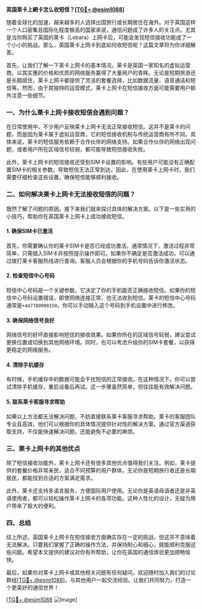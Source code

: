 **英国莱卡上網卡怎么收短信？[[TG💪+ @esim1088](https://t.me/s/esim1088)]**

随着全球化的加速，越来越多的人选择出国旅行或长期居住在海外。对于英国这样一个人口密集且国际化程度极高的国家来说，通信问题成了许多人的关注点。尤其是当你购买了英国的莱卡（Lebara）上网卡后，可能会发现短信接收功能成了一个小小的挑战。那么，英国莱卡上网卡到底如何收短信呢？这篇文章将为你详细解答。

首先，让我们了解一下莱卡上网卡的基本情况。莱卡是英国一家知名的虚拟运营商，以其实惠的价格和优质的网络服务赢得了大量用户的青睐。无论是短期旅游还是长期居住，莱卡上网卡都提供了灵活的套餐选择，比如数据流量、语音通话和短信等。然而，由于其独特的运营模式，莱卡上网卡在短信接收方面可能需要用户额外注意一些细节。

### 一、为什么莱卡上网卡接收短信会遇到问题？

在日常使用中，不少用户反映莱卡上网卡无法正常接收短信。这并不是莱卡的问题，而是因为莱卡属于虚拟运营商，它的短信接收机制与传统运营商有所不同。具体来说，莱卡的短信服务依赖于合作伙伴的网络支持。如果合作伙伴的网络出现问题，或者用户所在区域信号较弱，都可能导致短信接收失败。

此外，莱卡上网卡的短信接收还受到SIM卡设置的影响。有些用户可能没有正确配置SIM卡的相关参数，导致短信无法正常到达。因此，在使用莱卡上网卡时，我们需要仔细检查这些设置，确保短信能够顺利接收。

### 二、如何解决莱卡上网卡无法接收短信的问题？

既然了解了问题的原因，接下来我们就来探讨具体的解决方案。以下是一些实用的小技巧，帮助你在英国莱卡上网卡上成功接收短信。

#### 1. 确保SIM卡已激活

首先，你需要确认你的莱卡SIM卡是否已经成功激活。通常情况下，激活过程非常简单，只需插入SIM卡并按照提示操作即可。如果你不确定是否激活成功，可以通过拨打莱卡客服热线进行查询。客服人员会根据你的手机号码告诉你激活状态。

#### 2. 检查短信中心号码

短信中心号码是一个关键参数，它决定了你的手机能否正确接收短信。如果你的短信中心号码设置错误，即使网络连接正常，也无法收到短信。莱卡的短信中心号码通常是`+447780900150`，你可以手动输入这个号码到手机设置中进行修改。

#### 3. 确保网络信号良好

网络信号的好坏直接影响短信的接收效果。如果你所在的区域信号较弱，建议尝试更换位置或切换到其他网络环境。同时，也可以考虑升级你的SIM卡套餐，以获得更稳定的网络服务。

#### 4. 清除手机缓存

有时候，手机缓存中的数据可能会干扰短信的正常接收。在这种情况下，你可以尝试清除手机缓存，重启设备后再试。这一步骤虽然简单，但往往能有效解决问题。

#### 5. 联系莱卡客服寻求帮助

如果以上方法都无法解决问题，不妨直接联系莱卡客服寻求帮助。莱卡的客服团队专业且高效，他们可以根据你的具体情况提供针对性的解决方案。通过官方渠道获取支持，不仅能快速解决问题，还能避免不必要的麻烦。

### 三、莱卡上网卡的其他优点

除了短信接收功能外，莱卡上网卡还有很多其他优点值得我们关注。例如，莱卡提供的套餐价格非常亲民，适合不同预算的用户群体。无论你是短期旅行者还是长期居民，都能找到合适的方案满足需求。

此外，莱卡还支持多语言服务，方便国际用户使用。无论你是英语母语者还是非英语使用者，都可以轻松操作莱卡上网卡的各项功能。这种人性化的设计，无疑为用户带来了极大的便利。

### 四、总结

综上所述，英国莱卡上网卡在短信接收方面确实存在一定的挑战，但这并不意味着无法解决。只要我们掌握了正确的操作方法，并保持耐心和细心，就能顺利克服这些问题。希望本文提供的建议对你有所帮助，让你在英国的通信体验更加顺畅愉快。

最后，如果你对莱卡上网卡或其他相关问题有任何疑问，欢迎随时加入我们的讨论群组[[TG💪+ @esim1088](https://t.me/s/esim1088)]，与其他用户一起交流经验。让我们共同努力，打造一个更美好的通信世界！

[[TG💪+ @esim1088](https://t.me/s/esim1088) ![Image](https://i.postimg.cc/4NQfJmqS/Snipaste-2025-05-13-00-14-12.png)]